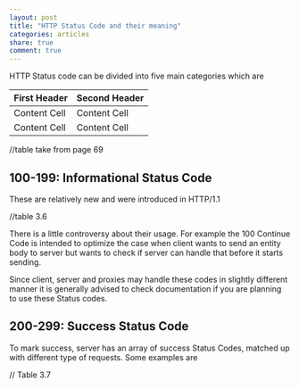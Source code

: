 ```yaml
---
layout: post
title: "HTTP Status Code and their meaning"
categories: articles
share: true
comment: true
---
```


HTTP Status code can be divided into five main categories which are

| First Header  | Second Header |
| ------------- | ------------- |
| Content Cell  | Content Cell  |
| Content Cell  | Content Cell  |

//table take from page 69

## 100-199: Informational Status Code

These are relatively new and were introduced in HTTP/1.1

//table 3.6

There is a little controversy about their usage. For example the 100 Continue Code is intended to optimize the case when client wants to send an entity body to server but wants to check if server can handle that before it starts sending.

Since client, server and proxies may handle these codes in slightly different manner it is generally advised to check documentation if you are planning to use these Status codes.

## 200-299: Success Status Code

To mark success, server has an array of success Status Codes, matched up with different type of requests. Some examples are

// Table 3.7
